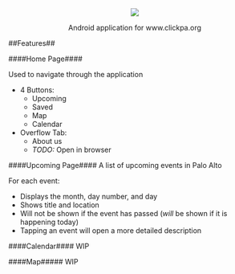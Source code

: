 <div align="center">
  <a href="http://www.clickpa.org">
    <img src="http://i.imgur.com/FDb9Nyc.png"></img>
  </a>
  <p> Android application for www.clickpa.org</p>
</div>

##Features##
  
####Home Page####

Used to navigate through the application
- 4 Buttons:
    - Upcoming
    - Saved
    - Map
    - Calendar
- Overflow Tab:
    - About us
    - *TODO:* Open in browser

####Upcoming Page####
A list of upcoming events in Palo Alto

For each event:
- Displays the month, day number, and day
- Shows title and location
- Will not be shown if the event has passed (*will* be shown if it is happening today)
- Tapping an event will open a more detailed description

####Calendar####
    WIP

####Map#####
    WIP
